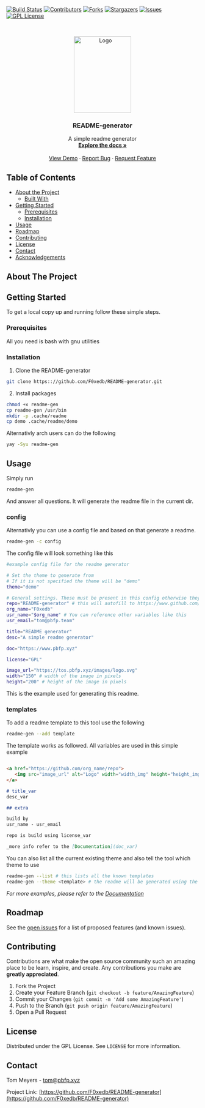 
[![Build Status][build-shield]][build-url]
[![Contributors][contributors-shield]][contributors-url]
[![Forks][forks-shield]][forks-url]
[![Stargazers][stars-shield]][stars-url]
[![Issues][issues-shield]][issues-url]
[![GPL License][license-shield]][license-url]



<!-- PROJECT LOGO -->
<br />
<p align="center">
  <a href="https://github.com/F0xedb/README-generator">
    <img src="https://tos.pbfp.xyz/images/logo.svg" alt="Logo" width="150" height="200">
  </a>

  <h3 align="center">README-generator</h3>

  <p align="center">
    A simple readme generator
    <br />
    <a href="https://github.com/F0xedb/README-generator"><strong>Explore the docs »</strong></a>
    <br />
    <br />
    <a href="https://github.com/F0xedb/README-generator">View Demo</a>
    ·
    <a href="https://github.com/F0xedb/README-generator/issues">Report Bug</a>
    ·
    <a href="https://github.com/F0xedb/README-generator/issues">Request Feature</a>
  </p>
</p>



<!-- TABLE OF CONTENTS -->
## Table of Contents

* [About the Project](#about-the-project)
  * [Built With](#built-with)
* [Getting Started](#getting-started)
  * [Prerequisites](#prerequisites)
  * [Installation](#installation)
* [Usage](#usage)
* [Roadmap](#roadmap)
* [Contributing](#contributing)
* [License](#license)
* [Contact](#contact)
* [Acknowledgements](#acknowledgements)



<!-- ABOUT THE PROJECT -->
## About The Project


<!-- GETTING STARTED -->
## Getting Started

To get a local copy up and running follow these simple steps.

### Prerequisites

All you need is bash with gnu utilities


### Installation
 
1. Clone the README-generator
```sh
git clone https:://github.com/F0xedb/README-generator.git
```
2. Install packages
```sh
chmod +x readme-gen
cp readme-gen /usr/bin
mkdir -p .cache/readme
cp demo .cache/readme/demo
```

Alternativly arch users can do the following

```bash
yay -Syu readme-gen
```



<!-- USAGE EXAMPLES -->
## Usage

Simply run
```bash
readme-gen
```
And answer all questions.
It will generate the readme file in the current dir.

### config

Alternativly you can use a config file and based on that generate a readme.

```bash
readme-gen -c config
```

The config file will look something like this

```bash
#example config file for the readme generator

# Set the theme to generate from
# If it is not specified the theme will be "demo"
theme="demo"

# General settings. These must be present in this config otherwise they will be empty in the final result
repo="README-generator" # this will autofill to https://www.github.com/F0xedb/README-generator inside the readme template
org_name="F0xedb"
usr_name="$org_name" # You can reference other variables like this
usr_email="tom@pbfp.team"

title="README generator"
desc="A simple readme generator"

doc="https://www.pbfp.xyz"

license="GPL"

image_url="https://tos.pbfp.xyz/images/logo.svg"
width="150" # width of the image in pixels
height="200" # height of the image in pixels
```

This is the example used for generating this readme.

### templates

To add a readme template to this tool use the following

```bash
readme-gen --add template
```

The template works as followed. 
All variables are used in this simple example

```markdown

<a href="https://github.com/org_name/repo">
   <img src="image_url" alt="Logo" width="width_img" height="height_img">
</a>

# title_var
desc_var

## extra

build by
usr_name - usr_email

repo is build using license_var

_more info refer to the [Documentation](doc_var)

```

You can also list all the current existing theme and also tell the tool which theme to use

```bash
readme-gen --list # this lists all the known templates
readme-gen --theme <template> # the readme will be generated using the <template> theme
```


_For more examples, please refer to the [Documentation](https://github.com/F0xedb/README-generator/wiki)_



<!-- ROADMAP -->
## Roadmap

See the [open issues](https://github.com/F0xedb/README-generator/issues) for a list of proposed features (and known issues).



<!-- CONTRIBUTING -->
## Contributing

Contributions are what make the open source community such an amazing place to be learn, inspire, and create. Any contributions you make are **greatly appreciated**.

1. Fork the Project
2. Create your Feature Branch (`git checkout -b feature/AmazingFeature`)
3. Commit your Changes (`git commit -m 'Add some AmazingFeature'`)
4. Push to the Branch (`git push origin feature/AmazingFeature`)
5. Open a Pull Request



<!-- LICENSE -->
## License

Distributed under the GPL License. See `LICENSE` for more information.



<!-- CONTACT -->
## Contact

Tom Meyers - tom@pbfp.xyz

Project Link: [https://github.com/F0xedb/README-generator](https://github.com/F0xedb/README-generator)




<!-- MARKDOWN LINKS & IMAGES -->
<!-- https://www.markdownguide.org/basic-syntax/#reference-style-links -->
[build-shield]: https://jenkins.pbfp.xyz/buildStatus/icon?job=README-gen&style=flat-square
[build-url]: https://jenkins.pbfp.xyz/job/README-gen/
[contributors-shield]: https://img.shields.io/github/contributors/F0xedb/README-generator.svg?style=flat-square
[contributors-url]: https://github.com/F0xedb/README-generator/graphs/contributors
[forks-shield]: https://img.shields.io/github/forks/F0xedb/README-generator.svg?style=flat-square
[forks-url]: https://github.com/F0xedb/README-generator/network/members
[stars-shield]: https://img.shields.io/github/stars/F0xedb/README-generator.svg?style=flat-square
[stars-url]: https://github.com/F0xedb/README-generator/stargazers
[issues-shield]: https://img.shields.io/github/issues/F0xedb/README-generator.svg?style=flat-square
[issues-url]: https://github.com/F0xedb/README-generator/issues
[license-shield]: https://img.shields.io/github/license/F0xedb/README-generator.svg?style=flat-square
[license-url]: https://github.com/F0xedb/README-generator/blob/master/LICENSE.txt
[product-screenshot]: https://tos.pbfp.xyz/images/logo.svg
